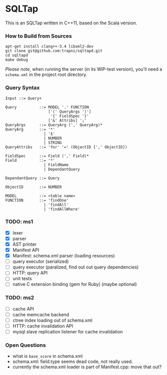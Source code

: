 # SQLTap

This is an SQLTap written in C++11, based on the Scala version.

### How to Build from Sources

```
apt-get install clang++-3.4 libxml2-dev
git clone git@github.com:trapni/sqltapd.git
cd sqltapd
make debug
```

*Please note*, when running the server (in its WIP-test version), you'll
need a `schema.xml` in the project root directory.

### Query Syntax

```
Input ::= Query+

Query          ::= MODEL '.' FUNCTION
                   ['(' QueryArgs ')']
                    '{' FieldSpec '}'
                   ['&' Attribs] ';'
QueryArgs      ::= QueryArg (',' QueryArg)*
QueryArg       ::= '*'
                 | '$'
                 | NUMBER
                 | STRING
QueryAttribs   ::= 'for' '=' (ObjectID [',' ObjectID])

FieldSpec      ::= Field (',' Field)*
Field          ::= '*'
                 | FieldName
                 | DependantQuery

DependantQuery ::= Query

ObjectID       ::= NUMBER

MODEL          ::= <table name>
FUNCTION       ::= 'findOne'
                 | 'findAll'
                 | 'findAllWhere'
```

### TODO: ms1

- [x] lexer
- [x] parser
- [x] AST printer
- [x] Manifest API
- [x] Manifest: schema.xml parser (loading resources)
- [ ] query executor (serialized)
- [ ] query executor (paralized, find out out query dependencies)
- [ ] HTTP: query API
- [ ] unit tests
- [ ] native C extension binding (gem for Ruby) (maybe optional)

### TODO: ms2

- [ ] cache API
- [ ] cache memcache backend
- [ ] ctree index loading out of schema.xml
- [ ] HTTP: cache invalidation API
- [ ] mysql slave replication listener for cache invalidation

### Open Questions

- what is `base_score` in schema.xml
- schema.xml: field.type seems dead code, not really used.
- currently the schema.xml loader is part of Manifest.cpp: move that out?

